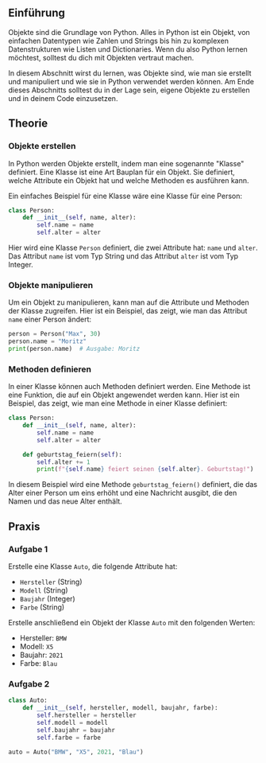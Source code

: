 

## Einführung

Objekte sind die Grundlage von Python. Alles in Python ist ein Objekt, von einfachen Datentypen wie Zahlen und Strings bis hin zu komplexen Datenstrukturen wie Listen und Dictionaries. Wenn du also Python lernen möchtest, solltest du dich mit Objekten vertraut machen.

In diesem Abschnitt wirst du lernen, was Objekte sind, wie man sie erstellt und manipuliert und wie sie in Python verwendet werden können. Am Ende dieses Abschnitts solltest du in der Lage sein, eigene Objekte zu erstellen und in deinem Code einzusetzen.

## Theorie

### Objekte erstellen

In Python werden Objekte erstellt, indem man eine sogenannte "Klasse" definiert. Eine Klasse ist eine Art Bauplan für ein Objekt. Sie definiert, welche Attribute ein Objekt hat und welche Methoden es ausführen kann.

Ein einfaches Beispiel für eine Klasse wäre eine Klasse für eine Person:

```python
class Person:
    def __init__(self, name, alter):
        self.name = name
        self.alter = alter
```

Hier wird eine Klasse `Person` definiert, die zwei Attribute hat: `name` und `alter`. Das Attribut `name` ist vom Typ String und das Attribut `alter` ist vom Typ Integer.

### Objekte manipulieren

Um ein Objekt zu manipulieren, kann man auf die Attribute und Methoden der Klasse zugreifen. Hier ist ein Beispiel, das zeigt, wie man das Attribut `name` einer Person ändert:

```python
person = Person("Max", 30)
person.name = "Moritz"
print(person.name)  # Ausgabe: Moritz
```

### Methoden definieren

In einer Klasse können auch Methoden definiert werden. Eine Methode ist eine Funktion, die auf ein Objekt angewendet werden kann. Hier ist ein Beispiel, das zeigt, wie man eine Methode in einer Klasse definiert:

```python
class Person:
    def __init__(self, name, alter):
        self.name = name
        self.alter = alter

    def geburtstag_feiern(self):
        self.alter += 1
        print(f"{self.name} feiert seinen {self.alter}. Geburtstag!")
```

In diesem Beispiel wird eine Methode `geburtstag_feiern()` definiert, die das Alter einer Person um eins erhöht und eine Nachricht ausgibt, die den Namen und das neue Alter enthält.

## Praxis

### Aufgabe 1

Erstelle eine Klasse `Auto`, die folgende Attribute hat:

- `Hersteller` (String)
- `Modell` (String)
- `Baujahr` (Integer)
- `Farbe` (String)

Erstelle anschließend ein Objekt der Klasse `Auto` mit den folgenden Werten:

- Hersteller: `BMW`
- Modell: `X5`
- Baujahr: `2021`
- Farbe: `Blau`

### Aufgabe 2

```python
class Auto:
    def __init__(self, hersteller, modell, baujahr, farbe):
        self.hersteller = hersteller
        self.modell = modell
        self.baujahr = baujahr
        self.farbe = farbe

auto = Auto("BMW", "X5", 2021, "Blau")
```